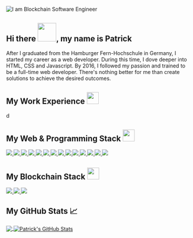 ![I am Blockchain Software Engineer](https://pbs.twimg.com/profile_banners/1424648016338751488/1634749813/1500x500)

## Hi there <img src = "https://raw.githubusercontent.com/MartinHeinz/MartinHeinz/master/wave.gif" width = 50px>, my name is Patrick

After I graduated from the Hamburger Fern-Hochschule in Germany, I started my career as a web developer. During this time, I dove deeper into HTML, CSS and Javascript. By 2016, I followed my passion and trained to be a full-time web developer. There's nothing better for me than create solutions to achieve the desired outcomes.

<h2> My Work Experience <img src = "https://media2.giphy.com/media/QssGEmpkyEOhBCb7e1/giphy.gif?cid=ecf05e47a0n3gi1bfqntqmob8g9aid1oyj2wr3ds3mg700bl&rid=giphy.gif" width = 32px></h2>d

<h2> My Web & Programming Stack <img src = "https://media2.giphy.com/media/QssGEmpkyEOhBCb7e1/giphy.gif?cid=ecf05e47a0n3gi1bfqntqmob8g9aid1oyj2wr3ds3mg700bl&rid=giphy.gif" width = 32px> </h2>
<a href= https://github.com/?tab=repositories&q=&type=&language=javascript&sort= > <img src ='https://img.shields.io/badge/Code%09-Javascript-green/?style=flat&logo=javascript&logoColor=white&color=2bbc8a'> </a>
<a href= https://github.com/?tab=repositories&q=&type=&language=typescript&sort= > <img src ='https://img.shields.io/badge/Code%09-Typescript-green/?style=flat&logo=typescript&logoColor=white&color=2bbc8a'> </a>
<a href= https://github.com/?tab=repositories&q=&type=&language=nodejs&sort= > <img  src ='https://img.shields.io/badge/Code%09-Node-green/?style=flat&logo=node.js&logoColor=white&color=2bbc8a'> </a>
<a href= https://github.com/?tab=repositories&q=&type=&language=expressjs&sort= > <img  src ='https://img.shields.io/badge/Code%09-Express-green/?style=flat&logo=node.js&logoColor=white&color=2bbc8a'> </a>
<a href= https://github.com/?tab=repositories&q=&type=&language=gatsby&sort= > <img src ='https://img.shields.io/badge/Code%09-GraphQL-green/?style=flat&logo=graphql&logoColor=white&color=2bbc8a'> </a>
<a href= https://github.com/?tab=repositories&q=&type=&language=mysql&sort= > <img src ='https://img.shields.io/badge/Code%09-MySQL-green/?style=flat&logo=mysql&logoColor=white&color=2bbc8a'> </a>
<a href= https://github.com/?tab=repositories&q=&type=&language=mongodb&sort= > <img src ='https://img.shields.io/badge/Code%09-Mongo DB-green/?style=flat&logo=mongodb&logoColor=white&color=2bbc8a'> </a>
<a href= https://github.com/?tab=repositories&q=&type=&language=express&sort= > <img src ='https://img.shields.io/badge/Code%09-React-green/?style=flat&logo=react&logoColor=white&color=2bbc8a'> </a>
<a href= https://github.com/?tab=repositories&q=&type=&language=angular&sort= > <img  src ='https://img.shields.io/badge/Code%09-Angular-green/?style=flat&logo=Angular&logoColor=white&color=2bbc8a'> </a>
<a href= https://github.com/?tab=repositories&q=&type=&language=vuejs&sort= > <img  src ='https://img.shields.io/badge/Code%09-Vue-green/?style=flat&logo=vue.js&logoColor=white&color=2bbc8a'> </a>
<a href= https://github.com/?tab=repositories&q=&type=&language=angularjs&sort= > <img  src ='https://img.shields.io/badge/Code%09-Gatsby-green/?style=flat&logo=gatsby&logoColor=white&color=2bbc8a'> </a>
<a href= https://github.com/?tab=repositories&q=&type=&language=css3&sort= > <img  src ='https://img.shields.io/badge/Style%09-CSS3-green/?style=flat&logo=css3&logoColor=white&color=2bbc8a'> </a>
<a href= https://github.com/?tab=repositories&q=&type=&language=sass&sort= > <img  src ='https://img.shields.io/badge/Style%09-Sass-green/?style=flat&logo=Sass&logoColor=white&color=2bbc8a'> </a>
<a href= https://github.com/?tab=repositories&q=&type=&language=styledcomponents&sort= > <img  src ='https://img.shields.io/badge/Style%09-Syled Components-green/?style=flat&logo=styledcomponents&logoColor=white&color=2bbc8a'> </a>

<h2> My Blockchain Stack <img src = "https://media2.giphy.com/media/QssGEmpkyEOhBCb7e1/giphy.gif?cid=ecf05e47a0n3gi1bfqntqmob8g9aid1oyj2wr3ds3mg700bl&rid=giphy.gif" width = 32px> </h2>
<a href= https://github.com/?tab=repositories&q=&type=&language=rust&sort= > <img  src ='https://img.shields.io/badge/Code%09-Rust-green/?style=flat&logo=rust&logoColor=white&color=2bbc8a'> </a>
<a href= https://github.com/?tab=repositories&q=&type=&language=substrate&sort= > <img src ='https://img.shields.io/badge/Code%09-Substrate-green/?style=flat&logo=paritysubstrate&logoColor=white&color=2bbc8a'> </a>
<a href= https://github.com/?tab=repositories&q=&type=&language=pythonsort= > <img src ='https://img.shields.io/badge/Code%09-Solidity-green/?style=flat&logo=solidity&logoColor=white&color=2bbc8a'> </a>


## My GitHub Stats &#x1f4c8;

<a href="https://github.com/patrickdevelopes/patrickdevelopes">
  <img align="center" src="https://github-readme-stats.vercel.app/api/top-langs/?username=patrickdevelopes&hide=java,html,tex&title_color=ffffff&text_color=ffffff&icon_color=2bbc8a&bg_color=2bbc8a&langs_count=3" />
</a>
<a href="https://github.com/patrickdevelopes/patrickdevelopes">
  <img align="center" src="https://github-readme-stats.vercel.app/api?username=patrickdevelopes&show_icons=true&line_height=27&count_private=true&title_color=ffffff&text_color=ffffff&icon_color=2bbc8a&bg_color=5a5a5a" alt="Patrick's GitHub Stats" />
</a>

